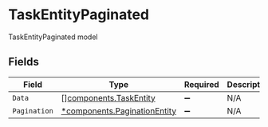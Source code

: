 # TaskEntityPaginated

TaskEntityPaginated model


## Fields

| Field                                                                       | Type                                                                        | Required                                                                    | Description                                                                 |
| --------------------------------------------------------------------------- | --------------------------------------------------------------------------- | --------------------------------------------------------------------------- | --------------------------------------------------------------------------- |
| `Data`                                                                      | [][components.TaskEntity](../../models/components/taskentity.md)            | :heavy_minus_sign:                                                          | N/A                                                                         |
| `Pagination`                                                                | [*components.PaginationEntity](../../models/components/paginationentity.md) | :heavy_minus_sign:                                                          | N/A                                                                         |